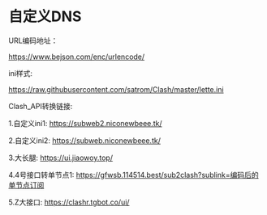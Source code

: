 # 自定义DNS


URL编码地址：

https://www.bejson.com/enc/urlencode/

ini样式: 

https://raw.githubusercontent.com/satrom/Clash/master/lette.ini



Clash_API转换链接:

1.自定义ini1: https://subweb2.niconewbeee.tk/

2.自定义ini2: https://subweb.niconewbeee.tk/

3.大长腿: https://ui.jiaowoy.top/

4.4号接口转单节点1: https://gfwsb.114514.best/sub2clash?sublink=编码后的单节点订阅

5.Z大接口: https://clashr.tgbot.co/ui/
